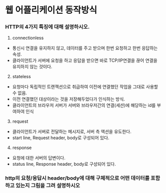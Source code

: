 # 웹 어플리케이션 동작방식

### HTTP의 4가지 특징에 대해 설명하시오.
1. connectionless
- 통신시 연결을 유지하지 않고, 데이터를 주고 받으며 한번 요청하고 한번 응답하는 속성. 
- 클라이언트가 서버에 요청을 하고 응답을 받으면 바로 TCP/IP연결을 끊어 연결을 유지하지 않는 것이다.
2. stateless
- 요청마다 독립적인 트랜잭션으로 취급하여 이전에 연결했던 작업을 그대로 사용할 수 없음. 
- 이전 연결했던 대상이라는 것을 저장해두었다가 인식하는 방식.
- 클라이언트의 브라우저 서버가 서버와 브라우저간의 연결(세션)에 해당하는 id를 부여하여 인식
3. request
- 클라이언트가 서버로 전달하는 메시지로, 서버 측 액션을 유도한다.
- start line, Request header, body로 구성되어 있다.
4. response
- 요청에 대한 서버의 답변이다.
- status line, Response header, body로 구성되어 있다.

### http의 요청/응답시 header/body에 대해 구체적으로 어떤 데이터를 포함하고 있는지 그림을 그려 설명하시오
